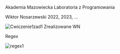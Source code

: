 Akademia Mazowiecka Laboratoria z Programowania

Wiktor Nosarzewski
2022, 2023, ...

![Cwiczenie1zad1 Zrealizowane WN](https://github.com/wiktornosarzewski/AKprogramowanie/assets/22853678/e5e68ff5-bc10-49c3-9763-d1e71ef6239a)

Regex

![regex1](https://github.com/wiktornosarzewski/AKprogramowanie/assets/22853678/bd84eb3b-7a3a-4297-8ed2-114634726f62)
